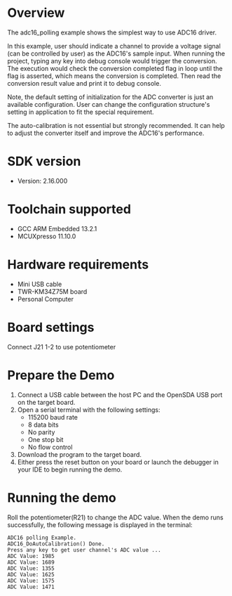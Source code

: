 Overview
========

The adc16_polling example shows the simplest way to use ADC16 driver.

In this example, user should indicate a channel to provide a voltage signal (can be controlled by user) as the ADC16's
sample input. When running the project, typing any key into debug console would trigger the conversion. The execution 
would check the conversion completed flag in loop until the flag is asserted, which means the conversion is completed. 
Then read the conversion result value and print it to debug console.

Note, the default setting of initialization for the ADC converter is just an available configuration. User can change
the configuration structure's setting in application to fit the special requirement.

The auto-calibration is not essential but strongly recommended. It can help to adjust the converter itself and improve
the ADC16's performance.

SDK version
===========
- Version: 2.16.000

Toolchain supported
===================
- GCC ARM Embedded  13.2.1
- MCUXpresso  11.10.0

Hardware requirements
=====================
- Mini USB cable
- TWR-KM34Z75M board
- Personal Computer

Board settings
==============
Connect J21 1-2 to use potentiometer

Prepare the Demo
================
1.  Connect a USB cable between the host PC and the OpenSDA USB port on the target board.
2.  Open a serial terminal with the following settings:
    - 115200 baud rate
    - 8 data bits
    - No parity
    - One stop bit
    - No flow control
3.  Download the program to the target board.
4.  Either press the reset button on your board or launch the debugger in your IDE to begin running the demo.

Running the demo
================
Roll the potentiometer(R21) to change the ADC value.
When the demo runs successfully, the following message is displayed in the terminal:

~~~~~~~~~~~~~~~~~~~~~
ADC16 polling Example.
ADC16_DoAutoCalibration() Done.
Press any key to get user channel's ADC value ...
ADC Value: 1985
ADC Value: 1689
ADC Value: 1355
ADC Value: 1625
ADC Value: 1575
ADC Value: 1471
~~~~~~~~~~~~~~~~~~~~~~~

